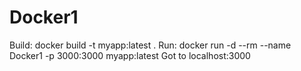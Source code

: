 # Docker1
Build: docker build -t myapp:latest .
Run: docker run -d --rm --name Docker1 -p 3000:3000 myapp:latest
Got to localhost:3000